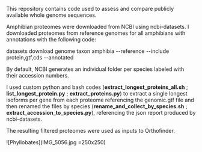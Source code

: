 This repository contains code used to assess and compare publicly available whole genome sequences.

Amphibian proteomes were downloaded from NCBI using ncbi-datasets. I downloaded proteomes from reference genomes for all amphibians with annotations with the following code:

datasets download genome taxon amphibia --reference --include protein,gtf,cds --annotated

By default, NCBI generates an individual folder per species labeled with their accession numbers.

I used custom python and bash codes (**extract_longest_proteins_all.sh** ; **list_longest_protein.py** ; **extract_proteins.py**) to extract a single longest isoforms per gene from each proteome referencing the genomic.gtf file and then renamed the files by species (**rename_and_collect_by_species.sh** ; **extract_accession_to_species.py**), referencing the json report produced by ncbi-datasets.

The resulting filtered proteomes were used as inputs to Orthofinder.


![Phyllobates](IMG_5056.jpg =250x250)
